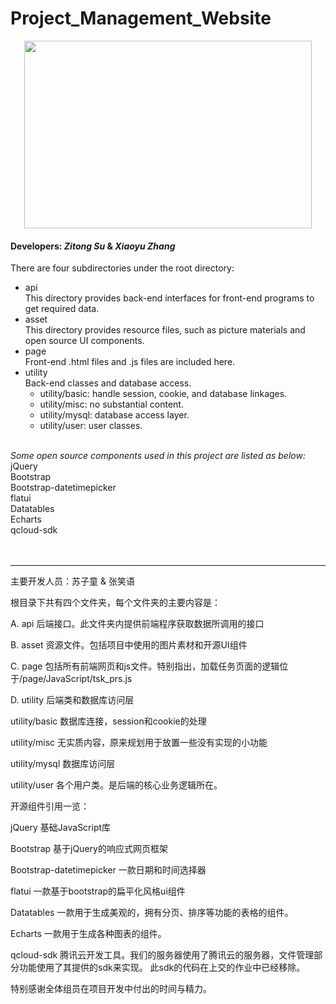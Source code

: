 # Project_Management_Website
<p align="center">
  <img width="460" height="300" src="https://github.com/BerryLover/Project_Management_Website.git/login.jpg">
</p>


#### Developers: *Zitong Su* & *Xiaoyu Zhang* ####

There are four subdirectories under the root directory:
* api<br/>
This directory provides back-end interfaces for front-end programs to get required data.<br/>
* asset<br/>
This directory provides resource files, such as picture materials and open source UI components.<br/>
* page<br/>
Front-end .html files and .js files are included here.<br/>
* utility<br/>
Back-end classes and database access.<br/>
    * utility/basic: handle session, cookie, and database linkages.
    * utility/misc: no substantial content.
    * utility/mysql: database access layer.
    * utility/user: user classes.<br/><br/></ul>
</ul>

*Some open source components used in this project are listed as below:*
<br/>
jQuery<br/>
Bootstrap<br/>
Bootstrap-datetimepicker<br/>
flatui<br/>
Datatables<br/>
Echarts<br/>
qcloud-sdk<br/><br/><br/>


***
主要开发人员：苏子童 & 张笑语

根目录下共有四个文件夹，每个文件夹的主要内容是：

A.
api   后端接口。此文件夹内提供前端程序获取数据所调用的接口

B.
asset 资源文件。包括项目中使用的图片素材和开源UI组件

C.
page  包括所有前端网页和js文件。特别指出，加载任务页面的逻辑位于/page/JavaScript/tsk_prs.js

D.
utility 后端类和数据库访问层

utility/basic  数据库连接，session和cookie的处理

utility/misc   无实质内容，原来规划用于放置一些没有实现的小功能

utility/mysql  数据库访问层

utility/user   各个用户类。是后端的核心业务逻辑所在。

开源组件引用一览：

jQuery     基础JavaScript库

Bootstrap  基于jQuery的响应式网页框架

Bootstrap-datetimepicker 一款日期和时间选择器

flatui     一款基于bootstrap的扁平化风格ui组件

Datatables 一款用于生成美观的，拥有分页、排序等功能的表格的组件。

Echarts    一款用于生成各种图表的组件。

qcloud-sdk 腾讯云开发工具。我们的服务器使用了腾讯云的服务器，文件管理部分功能使用了其提供的sdk来实现。
           此sdk的代码在上交的作业中已经移除。

特别感谢全体组员在项目开发中付出的时间与精力。
